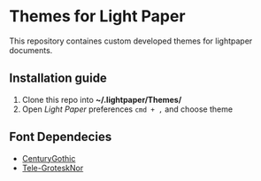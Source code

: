 # Themes for Light Paper

This repository containes custom developed themes for lightpaper documents.


## Installation guide

1. Clone this repo into **~/.lightpaper/Themes/**
2. Open *Light Paper* preferences `cmd + ,` and choose theme

## Font Dependecies

* [CenturyGothic]()
* [Tele-GroteskNor](https://www.wfonts.com/font/tele-grotesknor)

